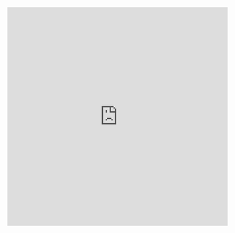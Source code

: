 <iframe
  id="penal"
  title="penal"
  width="100%"
  height="500px"
  style="border: none;"
  src="https://docs.hstn.me">
</iframe>


